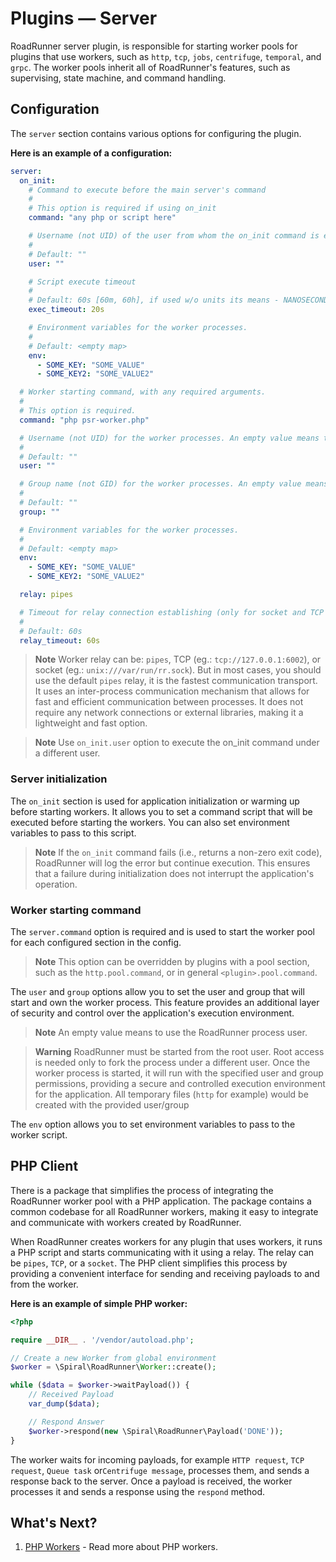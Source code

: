 # Plugins — Server

RoadRunner server plugin, is responsible for starting worker pools for plugins that use workers, such as `http`, `tcp`,
`jobs`, `centrifuge`, `temporal`, and `grpc`. The worker pools inherit all of RoadRunner's features, such as
supervising, state machine, and command handling.

## Configuration

The `server` section contains various options for configuring the plugin.

**Here is an example of a configuration:**

```yaml .rr.yaml
server:
  on_init:
    # Command to execute before the main server's command
    #
    # This option is required if using on_init
    command: "any php or script here"

    # Username (not UID) of the user from whom the on_init command is executed. An empty value means to use the RR process user.
    #
    # Default: ""
    user: ""

    # Script execute timeout
    #
    # Default: 60s [60m, 60h], if used w/o units its means - NANOSECONDS.
    exec_timeout: 20s

    # Environment variables for the worker processes.
    #
    # Default: <empty map>
    env:
      - SOME_KEY: "SOME_VALUE"
      - SOME_KEY2: "SOME_VALUE2"

  # Worker starting command, with any required arguments.
  #
  # This option is required.
  command: "php psr-worker.php"

  # Username (not UID) for the worker processes. An empty value means to use the RR process user.
  #
  # Default: ""
  user: ""

  # Group name (not GID) for the worker processes. An empty value means to use the RR process user.
  #
  # Default: ""
  group: ""

  # Environment variables for the worker processes.
  #
  # Default: <empty map>
  env:
    - SOME_KEY: "SOME_VALUE"
    - SOME_KEY2: "SOME_VALUE2"

  relay: pipes

  # Timeout for relay connection establishing (only for socket and TCP port relay).
  #
  # Default: 60s
  relay_timeout: 60s
```

> **Note**
> Worker relay can be: `pipes`, TCP (eg.: `tcp://127.0.0.1:6002`), or socket (eg.: `unix:///var/run/rr.sock`). But in
> most cases, you should use the default `pipes` relay, it is the fastest communication transport.
> It uses an inter-process communication mechanism that allows for fast and efficient communication between
> processes. It does not require any network connections or external libraries, making it a lightweight and fast option.

> **Note**
> Use `on_init.user` option to execute the on_init command under a different user.

### Server initialization

The `on_init` section is used for application initialization or warming up before starting workers. It allows you to set
a command script that will be executed before starting the workers. You can also set environment variables to pass to
this script.

> **Note**
> If the `on_init` command fails (i.e., returns a non-zero exit code), RoadRunner will log the error but continue
> execution. This ensures that a failure during initialization does not interrupt the application's operation.

### Worker starting command

The `server.command` option is required and is used to start the worker pool for each configured section in the config.

> **Note**
> This option can be overridden by plugins with a pool section, such as the `http.pool.command`, or in general `<plugin>.pool.command`.

The `user` and `group` options allow you to set the user and group that will start and own the worker process. This
feature provides an additional layer of security and control over the application's execution environment.

> **Note**
> An empty value means to use the RoadRunner process user.

> **Warning**
> RoadRunner must be started from the root user. Root access is needed only to fork the process under a
> different user. Once the worker process is started, it will run with the specified user and group permissions,
> providing a secure and controlled execution environment for the application. All temporary files (`http` for example)
> would be created with the provided user/group

The `env` option allows you to set environment variables to pass to the worker script.

## PHP Client

There is a package that simplifies the process of integrating the RoadRunner worker pool with a PHP application. The
package contains a common codebase for all RoadRunner workers, making it easy to integrate and communicate with workers
created by RoadRunner.

When RoadRunner creates workers for any plugin that uses workers, it runs a PHP script and starts communicating with it
using a relay. The relay can be `pipes`, `TCP`, or a `socket`. The PHP client simplifies this process by providing a
convenient interface for sending and receiving payloads to and from the worker.

**Here is an example of simple PHP worker:**

```php worker.php
<?php

require __DIR__ . '/vendor/autoload.php';

// Create a new Worker from global environment
$worker = \Spiral\RoadRunner\Worker::create();

while ($data = $worker->waitPayload()) {
    // Received Payload
    var_dump($data);

    // Respond Answer
    $worker->respond(new \Spiral\RoadRunner\Payload('DONE'));
}
```

The worker waits for incoming payloads, for example `HTTP request`, `TCP request`, `Queue task` or`Centrifuge message`,
processes them, and sends a response back to the server. Once a payload is received, the worker processes it and sends a
response using the `respond` method.

## What's Next?

1. [PHP Workers](../php/worker.md) - Read more about PHP workers.
